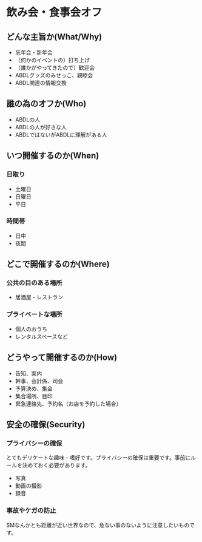 # 飲み会・食事会オフ
## どんな主旨か(What/Why)
- 忘年会・新年会
- （何かのイベントの）打ち上げ
- （誰かがやってきたので）歓迎会
- ABDLグッズのみせっこ、親睦会
- ABDL関連の情報交換

## 誰の為のオフか(Who)
- ABDLの人
- ABDLの人が好きな人
- ABDLではないがABDLに理解がある人

## いつ開催するのか(When)  
### 日取り
- 土曜日
- 日曜日
- 平日  

### 時間帯
- 日中
- 夜間

## どこで開催するのか(Where)
### 公共の目のある場所
- 居酒屋・レストラン

### プライベートな場所
- 個人のおうち
- レンタルスペースなど

## どうやって開催するのか(How)
- 告知、案内
- 幹事、会計係、司会
- 予算決め、集金
- 集合場所、目印
- 緊急連絡先、予約名（お店を予約した場合）

## 安全の確保(Security)
### プライバシーの確保  
とてもデリケートな趣味・嗜好です。プライバシーの確保は重要です。事前にルールを決めておく必要があります。
- 写真
- 動画の撮影
- 録音

### 事故やケガの防止
SMなんかとも距離が近い世界なので、危ない事のないように注意したいものです。
